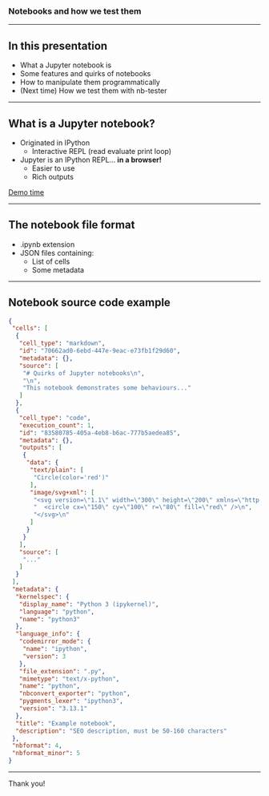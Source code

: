 ### Notebooks and how we test them

---

## In this presentation

* What a Jupyter notebook is <!-- .element: class="fragment" data-fragment-index="1" -->
* Some features and quirks of notebooks <!-- .element: class="fragment" data-fragment-index="2" -->
* How to manipulate them programmatically <!-- .element: class="fragment" data-fragment-index="3" -->
* (Next time) How we test them with nb-tester <!-- .element: class="fragment" data-fragment-index="4" -->

---

## What is a Jupyter notebook?

* Originated in IPython <!-- .element: class="fragment" data-fragment-index="1" -->
  * Interactive REPL (read evaluate print loop) <!-- .element: class="fragment" data-fragment-index="2" -->
* Jupyter is an IPython REPL... <!-- .element: class="fragment" data-fragment-index="3" --> **in a browser!** <!-- .element: class="fragment" data-fragment-index="4" -->
  * Easier to use <!-- .element: class="fragment" data-fragment-index="5" -->
  * Rich outputs <!-- .element: class="fragment" data-fragment-index="6" -->

[Demo time]() <!-- .element: class="fragment" data-fragment-index="7" -->

---

## The notebook file format

* .ipynb extension <!-- .element: class="fragment" data-fragment-index="1" -->
* JSON files containing: <!-- .element: class="fragment" data-fragment-index="2" -->
  * List of cells <!-- .element: class="fragment" data-fragment-index="2" -->
  * Some metadata <!-- .element: class="fragment" data-fragment-index="2" -->

---

## Notebook source code example

```json [0|2-36|3-12|4|5|6|7-11|13-35|18-31|21-23|24-28|37-57|55-56|0]
{
 "cells": [
  {
   "cell_type": "markdown",
   "id": "70662ad0-6ebd-447e-9eac-e73fb1f29d60",
   "metadata": {},
   "source": [
    "# Quirks of Jupyter notebooks\n",
    "\n",
    "This notebook demonstrates some behaviours..."
   ]
  },
  {
   "cell_type": "code",
   "execution_count": 1,
   "id": "83580785-405a-4eb8-b6ac-777b5aedea85",
   "metadata": {},
   "outputs": [
    {
     "data": {
      "text/plain": [
       "Circle(color='red')"
      ],
      "image/svg+xml": [
       "<svg version=\"1.1\" width=\"300\" height=\"200\" xmlns=\"http://www.w3.org/2000/svg\">\n",
       "  <circle cx=\"150\" cy=\"100\" r=\"80\" fill=\"red\" />\n",
       "</svg>\n"
      ]
     }
    }
   ],
   "source": [
    "..."
   ]
  }
 ],
 "metadata": {
  "kernelspec": {
   "display_name": "Python 3 (ipykernel)",
   "language": "python",
   "name": "python3"
  },
  "language_info": {
   "codemirror_mode": {
    "name": "ipython",
    "version": 3
   },
   "file_extension": ".py",
   "mimetype": "text/x-python",
   "name": "python",
   "nbconvert_exporter": "python",
   "pygments_lexer": "ipython3",
   "version": "3.13.1"
  },
  "title": "Example notebook",
  "description": "SEO description, must be 50-160 characters"
 },
 "nbformat": 4,
 "nbformat_minor": 5
}
```

---

Thank you!

